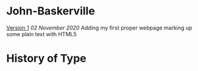 # John-Baskerville

[Version 1](https://sarahcollinson.github.io/John-Baskerville/.html)
*02 November 2020*
Adding my first proper webpage marking up some plain text with HTML5


History of Type
===============
